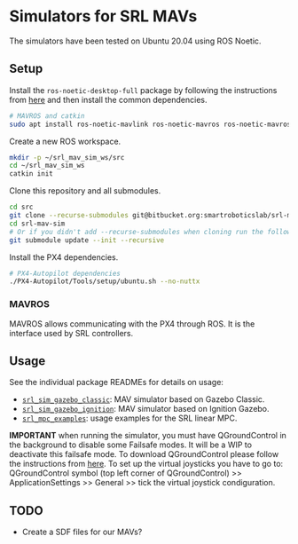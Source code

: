 # Simulators for SRL MAVs

The simulators have been tested on Ubuntu 20.04 using ROS Noetic.


## Setup

Install the `ros-noetic-desktop-full` package by following the instructions
from [here](http://wiki.ros.org/noetic/Installation) and then install the
common dependencies.

``` sh
# MAVROS and catkin
sudo apt install ros-noetic-mavlink ros-noetic-mavros ros-noetic-mavros-msgs python3-catkin-tools
```

Create a new ROS workspace.

``` sh
mkdir -p ~/srl_mav_sim_ws/src
cd ~/srl_mav_sim_ws
catkin init
```

Clone this repository and all submodules.

``` sh
cd src
git clone --recurse-submodules git@bitbucket.org:smartroboticslab/srl-mav-sim.git
cd srl-mav-sim
# Or if you didn't add --recurse-submodules when cloning run the following:
git submodule update --init --recursive
```

Install the PX4 dependencies.

``` sh
# PX4-Autopilot dependencies
./PX4-Autopilot/Tools/setup/ubuntu.sh --no-nuttx
```

### MAVROS

MAVROS allows communicating with the PX4 through ROS. It is the interface used
by SRL controllers.


## Usage

See the individual package READMEs for details on usage:

* [`srl_sim_gazebo_classic`](srl_sim_gazebo_classic/README.md): MAV simulator
  based on Gazebo Classic.
* [`srl_sim_gazebo_ignition`](srl_sim_gazebo_ignition/README.md): MAV simulator
  based on Ignition Gazebo.
* [`srl_mpc_examples`](srl_mpc_examples/README.md): usage examples for the SRL
  linear MPC.

**IMPORTANT** when running the simulator, you must have QGroundControl in the background to disable some Failsafe modes. It will be a WIP to deactivate this failsafe mode. To download QGroundControl please follow the instructions from [here](http://qgroundcontrol.com/). To set up the virtual joysticks you have to go to: QGroundControl symbol (top left corner of QGroundControl) >> ApplicationSettings >> General >> tick the virtual joystick condiguration. 


## TODO

* Create a SDF files for our MAVs?
